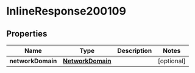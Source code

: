 

# InlineResponse200109

## Properties

Name | Type | Description | Notes
------------ | ------------- | ------------- | -------------
**networkDomain** | [**NetworkDomain**](NetworkDomain.md) |  |  [optional]



